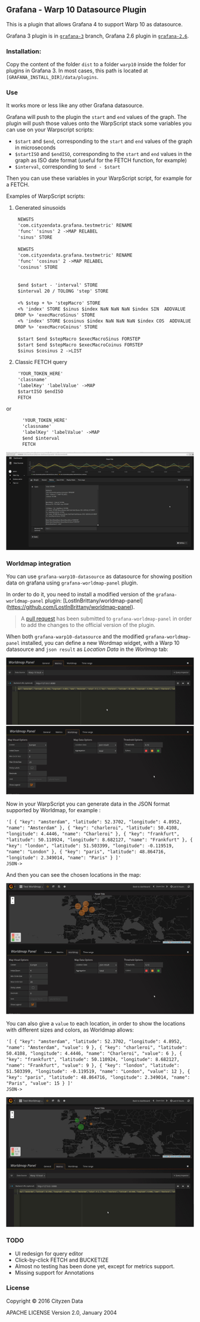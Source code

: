 ## Grafana - Warp 10 Datasource Plugin

This is a plugin that allows Grafana 4 to support Warp 10 as datasource.

Grafana 3 plugin is in [`grafana-3`](https://github.com/cityzendata/grafana-warp10/tree/grafana-3) branch, Grafana 2.6 plugin in [`grafana-2.6`](https://github.com/cityzendata/grafana-warp10/tree/grafana-2.6).


### Installation:

Copy the content of the folder `dist` to a folder `warp10` inside the folder for plugins in Grafana 3.
In most cases,  this path is located at `[GRAFANA_INSTALL_DIR]/data/plugins`.


### Use

It works more or less like any other Grafana datasource.

Grafana will push to the plugin the `start` and `end` values of the graph.
The plugin will push those values onto the WarpScript stack some variables you can use on your Warpscript scripts:

* `$start` and `$end`, corresponding to the `start` and `end` values of the graph in microseconds
* `$startISO` and `$endISO`, corresponding to the `start` and `end` values in the graph as ISO date format
(useful for the FETCH function, for example)
* `$interval`, corresponding to `$end - $start`


Then you can use these variables in your WarpScript script, for example
for a FETCH.

Examples of WarpScript scripts:

1. Generated sinusoids


        NEWGTS  
        'com.cityzendata.grafana.testmetric' RENAME
        'func' 'sinus' 2 ->MAP RELABEL  
        'sinus' STORE  

        NEWGTS  
        'com.cityzendata.grafana.testmetric' RENAME
        'func' 'cosinus' 2 ->MAP RELABEL  
        'cosinus' STORE  


        $end $start - 'interval' STORE
        $interval 20 / TOLONG 'step' STORE  

        <% $step + %> 'stepMacro' STORE
        <% 'index' STORE $sinus $index NaN NaN NaN $index SIN  ADDVALUE DROP %> 'execMacroSinus' STORE
        <% 'index' STORE $cosinus $index NaN NaN NaN $index COS  ADDVALUE DROP %> 'execMacroCoinus' STORE  

        $start $end $stepMacro $execMacroSinus FORSTEP
        $start $end $stepMacro $execMacroCoinus FORSTEP
        $sinus $cosinus 2 ->LIST  


1. Classic FETCH query


        'YOUR_TOKEN_HERE'
        'classname'
        'labelKey' 'labelValue' ->MAP
        $startISO $endISO
        FETCH

  or  


          'YOUR_TOKEN_HERE'
          'classname'
          'labelKey' 'labelValue' ->MAP
          $end $interval
          FETCH  

![Warp10-grafana plugin](warp10-grafana.png)


### Worldmap integration

You can use `grafana-warp10-datasource` as datasource for showing position data on grafana using `grafana-worldmap-panel` plugin.

In order to do it, you need to install a modified version of the `grafana-worldmap-panel` plugin: [LostInBrittany/worldmap-panel] (https://github.com/LostInBrittany/worldmap-panel).

> A [pull request](https://github.com/grafana/worldmap-panel/pull/104) has been submitted to `grafana-worldmap-panel` in order to 
add the changes to the official version of the plugin.

When both `grafana-warp10-datasource` and the modified `grafana-worldmap-panel` installed, you can define a new Wordmap widget,
with a Warp&nbsp;10 datasource and `json result` as *Location Data* in the *Worlmap* tab:

![Warp&nbsp;10 datasource](./assets/README-worldmap-datasource-tab.jpg)
![`json result` as *Location Data* in the *Worlmap* tab](./assets/README-worldmap-worldmap-tab.jpg)

Now in your WarpScript you can generate data in the JSON format supported by Worldmap, for example :

```
'[ { "key": "amsterdam", "latitude": 52.3702, "longitude": 4.8952, "name": "Amsterdam" }, { "key": "charleroi", "latitude": 50.4108, "longitude": 4.4446, "name": "Charleroi" }, { "key": "frankfurt", "latitude": 50.110924, "longitude": 8.682127, "name": "Frankfurt" }, { "key": "london", "latitude": 51.503399, "longitude": -0.119519, "name": "London" }, { "key": "paris", "latitude": 48.864716, "longitude": 2.349014, "name": "Paris" } ]'
JSON->
```

And then you can see the chosen locations in the map:

![Worlmap view without values](./assets/README-worldmap-view-without-values.jpg)

You can also give a `value` to each location, in order to show the locations with different sizes and colors, as Worldmap allows:

```
'[ { "key": "amsterdam", "latitude": 52.3702, "longitude": 4.8952, "name": "Amsterdam", "value": 9 }, { "key": "charleroi", "latitude": 50.4108, "longitude": 4.4446, "name": "Charleroi", "value": 6 }, { "key": "frankfurt", "latitude": 50.110924, "longitude": 8.682127, "name": "Frankfurt", "value": 9 }, { "key": "london", "latitude": 51.503399, "longitude": -0.119519, "name": "London", "value": 12 }, { "key": "paris", "latitude": 48.864716, "longitude": 2.349014, "name": "Paris", "value": 15 } ]'
JSON->
```

![Worlmap view with values](./assets/README-worldmap-view-with-values.jpg)



### TODO


* UI redesign for query editor
* Click-by-click FETCH and BUCKETIZE
* Almost no testing has been done yet, except for metrics support.
* Missing support for Annotations


### License


Copyright &copy; 2016 Cityzen Data

APACHE LICENSE Version 2.0, January 2004
